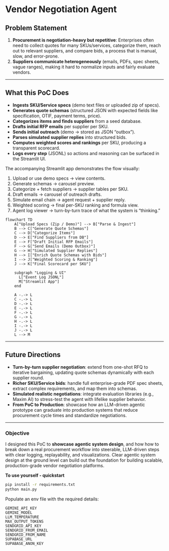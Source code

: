 # Vendor Negotiation Agent

## Problem Statement

1. **Procurement is negotiation-heavy but repetitive**: Enterprises often need to collect quotes for many SKUs/services, categorize them, reach out to relevant suppliers, and compare bids, a process that is manual, slow, and error-prone.
2. **Suppliers communicate heterogeneously** (emails, PDFs, spec sheets, vague ranges), making it hard to normalize inputs and fairly evaluate vendors.

---

## What this PoC Does

* **Ingests SKU/Service specs** (demo text files or uploaded zip of specs).
* **Generates quote schemas** (structured JSON with expected fields like specification, OTIF, payment terms, price).
* **Categorizes items and finds suppliers** from a seed database.
* **Drafts initial RFP emails** per supplier per SKU.
* **Sends initial outreach** (demo → stored as JSON “outbox”).
* **Parses simulated supplier replies** into structured bids.
* **Computes weighted scores and rankings** per SKU, producing a transparent scorecard.
* **Logs every step** (JSONL) so actions and reasoning can be surfaced in the Streamlit UI.

The accompanying Streamlit app demonstrates the flow visually:

1. Upload or use demo specs → view contents.
2. Generate schemas → carousel preview.
3. Categorize + fetch suppliers → supplier tables per SKU.
4. Draft emails → carousel of outreach drafts.
5. Simulate email chain → agent request + supplier reply.
6. Weighted scoring → final per-SKU ranking and formula view.
7. Agent log viewer → turn-by-turn trace of what the system is “thinking.”

```mermaid
flowchart TD
    A["Upload Specs (Zip / Demo)"] --> B["Parse & Ingest"]
    B --> C["Generate Quote Schemas"]
    C --> D["Categorize Items"]
    D --> E["Find Suppliers from DB"]
    E --> F["Draft Initial RFP Emails"]
    F --> G["Send Emails (Demo Outbox)"]
    G --> H["Simulated Supplier Replies"]
    H --> I["Enrich Quote Schemas with Bids"]
    I --> J["Weighted Scoring & Ranking"]
    J --> K["Final Scorecard per SKU"]

    subgraph "Logging & UI"
      L["Event Log JSONL"]
      M["Streamlit App"]
    end

    A -.-> L
    C -.-> L
    D -.-> L
    E -.-> L
    F -.-> L
    G -.-> L
    H -.-> L
    I -.-> L
    J -.-> L
    L --> M
```

---

## Future Directions

* **Turn-by-turn supplier negotiation**: extend from one-shot RFQ to iterative bargaining, updating quote schemas dynamically with each supplier round.
* **Richer SKU/Service bids**: handle full enterprise-grade PDF spec sheets, extract complex requirements, and map them into schemas.
* **Simulated realistic negotiations**: integrate evaluation libraries (e.g., Maxim AI) to stress-test the agent with lifelike supplier behavior.
* **From PoC to Production**: showcase how an LLM-driven agentic prototype can graduate into production systems that reduce procurement cycle times and standardize negotiations.

---

### Objective

I designed this PoC to **showcase agentic system design**, and how how to break down a real procurement workflow into steerable, LLM-driven steps with clear logging, replayability, and visualizations. Clear agentic system design at the ground level can build out the foundation for building scalable, production-grade vendor negotiation platforms.

**To use yourself - quickstart**

```bash
pip install -r requirements.txt
python main.py
```

Populate an env file with the required details:
```plaintext
GEMINI_API_KEY
GEMINI_MODEL
LLM_TEMPERATURE
MAX_OUTPUT_TOKENS
SENDGRID_API_KEY
SENDGRID_FROM_EMAIL
SENDGRID_FROM_NAME
SUPABASE_URL
SUPABASE_ANON_KEY
```
